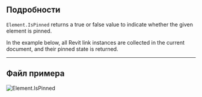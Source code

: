 ## Подробности
`Element.IsPinned` returns a true or false value to indicate whether the given element is pinned.

In the example below, all Revit link instances are collected in the current document, and their pinned state is returned.
___
## Файл примера

![Element.IsPinned](./Revit.Elements.Element.IsPinned_img.jpg)
